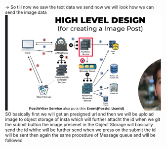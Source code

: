 -> So till now we saw the text data we send now we will look how we can send the image data 
![alt text](image-4.png)
SO basically first we will get an presigned url and then we will be uploiad image to object storage of insta which will further attacht the id when we git the submit button the image presenet in the Object Storage will basically send the id whihc will be further send when we press on the submit the id will be sent then again the same procedure of Message  queue and will be followed
